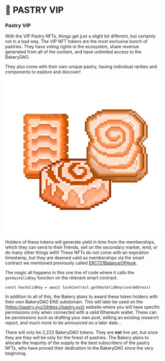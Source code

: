 # 🎇 PASTRY VIP

### Pastry VIP

With the VIP Pastry NFTs, things get just a slight bit different, but certainly not in a bad way. The VIP NFT tokens are the most exclusive bunch of pastries. They have voting rights in the ecosystem, share revenue generated from all of the content, and have unlimited access to the BakeryDAO.

They also come with their own unique pastry, having individual rarities and components to explore and discover!

![Pastry VIP NFTs](<../.gitbook/assets/image (15) (1).png>)

Holders of these tokens will generate yield in time from the memberships, which they can send to their friends, sell on the secondary market, lend, or do many other things with! These NFTs do not come with an expiration timestamp, but they are deemed valid as memberships via the smart contract we mentioned previously called [ERC721BalanceOfHook](https://github.com/unlock-protocol/unlock/blob/master/smart-contracts/contracts/hooks/ERC721BalanceOfHook.sol).

The magic all happens in this one line of code where it calls the `getHasValidKey` function on the relevant smart contract.

```
const hasValidKey = await lockContract.getHasValidKey(userAddress)
```

In addition to all of this, the Bakery plans to award these token holders with their own BakeryDAO ENS subdomain. This will later be used on the [https://pastry.xyz/](https://pastry.xyz) website where you will have specific permissions only when connected with a valid Ethereum wallet. These can be permissions such as drafting your own post, editing an existing research report, and much more to be announced on a later date...

There will only be 2,222 BakeryDAO tokens. They are **not** live yet, but once they are they will be only for the finest of pastries. The Bakery plans to allocate the majority of the supply to the best subscribers of the pastry NFTs, who have proved their dedication to the BakeryDAO since the very beginning.
